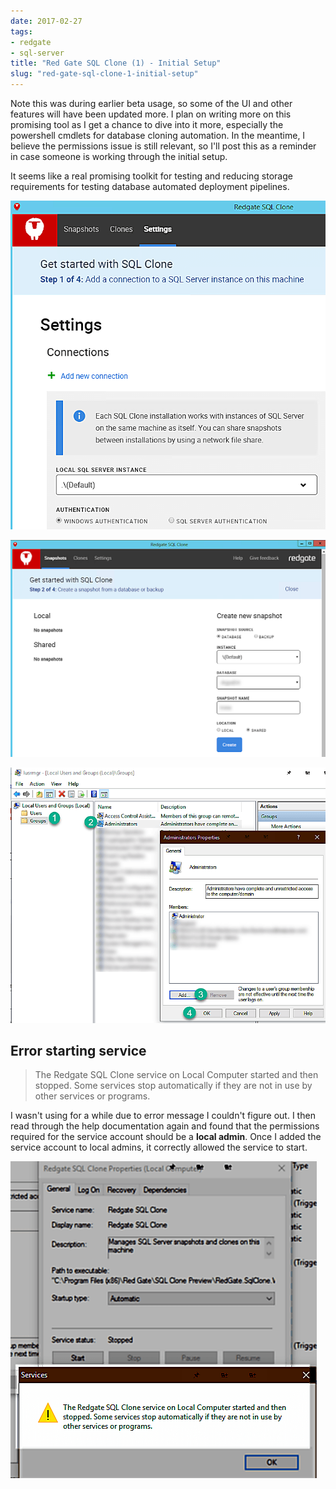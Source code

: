 ```yaml
---
date: 2017-02-27
tags:
- redgate
- sql-server
title: "Red Gate SQL Clone (1) - Initial Setup"
slug: "red-gate-sql-clone-1-initial-setup"
---
```


Note this was during earlier beta usage, so some of the UI and other features will have been updated more. I plan on writing more on this promising tool as  I get a chance to dive into it more, especially the powershell cmdlets for database cloning automation. In the meantime, I believe the permissions issue is still relevant, so I'll post this as a reminder in case someone is working through the initial setup.

It seems like a real promising toolkit for testing and reducing storage requirements for testing database automated deployment pipelines.

![Clone Setup Getting Started](images/2016-08-15_10-19-34.png)

![Clone Setup Creating Clone](images/2016-08-15_10-11-17.png)

![Add to local admin on machine](images/2016-08-15_10-19-04.png)

## Error starting service

>The Redgate SQL Clone service on Local Computer started and then stopped. Some services stop automatically if they are not in use by other services or programs.

I wasn't using for a while due to error message I couldn't figure out. I then read through the help documentation again and found that the permissions required for the service account should be a **local admin**. Once I added the service account to local admins, it correctly allowed the service to start.

![Error if you don](images/2016-08-15_10-17-17.png)
